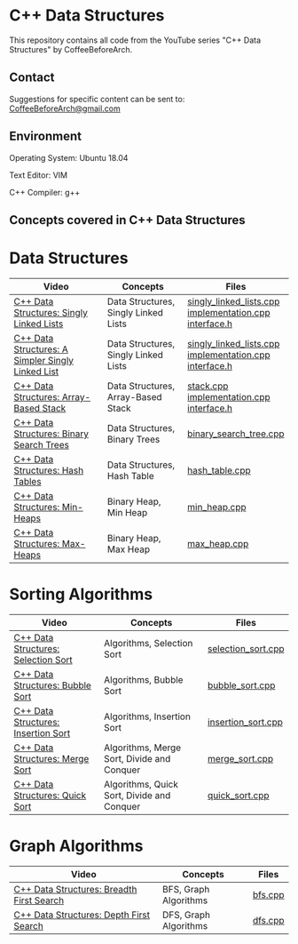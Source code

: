 # C++ Data Structures
This repository contains all code from the YouTube series "C++ Data Structures" by CoffeeBeforeArch.

## Contact

Suggestions for specific content can be sent to: CoffeeBeforeArch@gmail.com


## Environment 
Operating System: Ubuntu 18.04

Text Editor: VIM

C++ Compiler: g++


## Concepts covered in C++ Data Structures
# Data Structures
| Video | Concepts | Files |
| ----- | -------- | ----- |
| <a href=https://youtu.be/1M09LW-1rHY>C++ Data Structures: Singly Linked Lists</a> | Data Structures, Singly Linked Lists | <a href=https://github.com/CoffeeBeforeArch/cpp_data_structures/tree/master/data_structures/singly_linked_lists/robust_sll/singly_linked_lists.cpp>singly_linked_lists.cpp</a><br><a href=https://github.com/CoffeeBeforeArch/cpp_data_structures/tree/master/data_structures/singly_linked_lists/robust_sll/implementation.cpp>implementation.cpp</a><br><a href=https://github.com/CoffeeBeforeArch/cpp_data_structures/tree/master/data_structures/singly_linked_lists/robust_sll/interface.h>interface.h</a> |
| <a href=https://youtu.be/Ym8xs5NTSBs>C++ Data Structures: A Simpler Singly Linked List</a> | Data Structures, Singly Linked Lists | <a href=https://github.com/CoffeeBeforeArch/cpp_data_structures/tree/master/data_structures/singly_linked_lists/simple_sll/singly_linked_lists.cpp>singly_linked_lists.cpp</a><br><a href=https://github.com/CoffeeBeforeArch/cpp_data_structures/tree/master/data_structures/singly_linked_lists/simple_sll/implementation.cpp>implementation.cpp</a><br><a href=https://github.com/CoffeeBeforeArch/cpp_data_structures/tree/master/data_structures/singly_linked_lists/simple_sll/interface.h>interface.h</a> |
| <a href=https://youtu.be/03DKZ6L619I>C++ Data Structures: Array-Based Stack</a> | Data Structures, Array-Based Stack | <a href=https://github.com/CoffeeBeforeArch/cpp_data_structures/tree/master/data_structures/stacks/simple_stack/stack.cpp>stack.cpp</a><br><a href=https://github.com/CoffeeBeforeArch/cpp_data_structures/tree/master/data_structures/stack/simple_stack/implementation.cpp>implementation.cpp</a><br><a href=https://github.com/CoffeeBeforeArch/cpp_data_structures/tree/master/data_structures/stack/simple_stack/interface.h>interface.h</a> |
| <a href=https://youtu.be/RcZTAKgClAk>C++ Data Structures: Binary Search Trees</a> | Data Structures, Binary Trees | <a href=https://github.com/CoffeeBeforeArch/cpp_data_structures/blob/master/data_structures/binary_search_tree/binary_search_tree.cpp>binary_search_tree.cpp</a> |
| <a href=https://youtu.be/T1TmxqA5k5o>C++ Data Structures: Hash Tables</a> | Data Structures, Hash Table | <a href=https://github.com/CoffeeBeforeArch/cpp_data_structures/blob/master/data_structures/hash_table/hash_table.cpp>hash_table.cpp</a> |
| <a href=https://youtu.be/UTrr0B4ny9s>C++ Data Structures: Min-Heaps</a> | Binary Heap, Min Heap | <a href=https://github.com/CoffeeBeforeArch/cpp_data_structures/blob/master/data_structures/heaps/min_heap/min_heap.cpp>min_heap.cpp</a> |
| <a href=https://youtu.be/h0kCwNr7iNw>C++ Data Structures: Max-Heaps</a> | Binary Heap, Max Heap | <a href=https://github.com/CoffeeBeforeArch/cpp_data_structures/blob/master/data_structures/heaps/max_heap/max_heap.cpp>max_heap.cpp</a> |

# Sorting Algorithms
| Video | Concepts | Files |
| ----- | -------- | ----- |
| <a href=https://youtu.be/35Iawo6DLuU>C++ Data Structures: Selection Sort</a> | Algorithms, Selection Sort | <a href=https://github.com/CoffeeBeforeArch/cpp_data_structures/tree/master/algorithms/selection_sort/selection_sort.cpp>selection_sort.cpp</a> |
| <a href=https://youtu.be/FT0cYX6Nals>C++ Data Structures: Bubble Sort</a> | Algorithms, Bubble Sort | <a href=https://github.com/CoffeeBeforeArch/cpp_data_structures/tree/master/algorithms/bubble_sort/bubble_sort.cpp>bubble_sort.cpp</a> |
| <a href=https://youtu.be/t-PEBGkbojw>C++ Data Structures: Insertion Sort</a> | Algorithms, Insertion Sort | <a href=https://github.com/CoffeeBeforeArch/cpp_data_structures/tree/master/algorithms/insertion_sort/insertion_sort.cpp>insertion_sort.cpp</a> |
| <a href=https://youtu.be/302ALqsQc24>C++ Data Structures: Merge Sort</a> | Algorithms, Merge Sort, Divide and Conquer | <a href=https://github.com/CoffeeBeforeArch/cpp_data_structures/blob/master/algorithms/merge_sort/merge_sort.cpp>merge_sort.cpp</a> |
| <a href=https://youtu.be/uOd-OcJVHa0>C++ Data Structures: Quick Sort</a> | Algorithms, Quick Sort, Divide and Conquer | <a href=https://github.com/CoffeeBeforeArch/cpp_data_structures/blob/master/algorithms/sorting_algorithms/quick_sort/quick_sort.cpp>quick_sort.cpp</a> |

# Graph Algorithms
| Video | Concepts | Files |
| ----- | -------- | ----- |
| <a href=https://youtu.be/v78tWnjklio>C++ Data Structures: Breadth First Search</a> | BFS, Graph Algorithms | <a href=https://github.com/CoffeeBeforeArch/cpp_data_structures/tree/master/algorithms/graph_algorithms/bfs/bfs.cpp>bfs.cpp</a> |
| <a href=https://youtu.be/mQZjx31C6aA>C++ Data Structures: Depth First Search</a> | DFS, Graph Algorithms | <a href=https://github.com/CoffeeBeforeArch/cpp_data_structures/tree/master/algorithms/graph_algorithms/dfs/dfs.cpp>dfs.cpp</a> |
